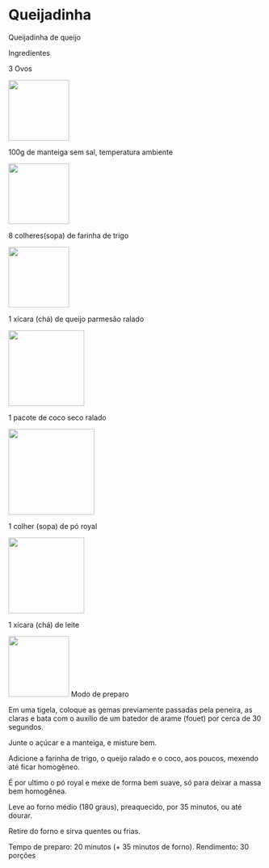 # Queijadinha
Queijadinha de queijo
<head> Ingredientes </head>
<p>3 Ovos</p> <img src="https://static6.depositphotos.com/1064024/602/i/450/depositphotos_6029067-stock-photo-three-brown-eggs.jpg" weight=150 height=120>
<p>100g de manteiga sem sal, temperatura ambiente</p> <img src="https://barrafrios.com.br/wp-content/uploads/2021/02/manteiga.jpg" weight=150 height=120>
<p>8 colheres(sopa) de farinha de trigo</p> <img src="https://t2.uc.ltmcdn.com/pt/posts/2/1/6/quanto_equivale_uma_colher_de_sopa_de_farinha_em_gramas_9612_600.webp" weight=150 height=120>
<p>1 xícara (chá) de queijo parmesão ralado</p> <img src="https://www.laticiniospiramide.com.br/media/catalog/product/cache/1/image/600x/17f82f742ffe127f42dca9de82fb58b1/1/0/10_1.jpg" weight=200 height=150>
<p>1 pacote de coco seco ralado</p> <img src="https://www.casadoscereais.com.br/media/catalog/product/cache/1/thumbnail/120x150/9df78eab33525d08d6e5fb8d27136e95/c/o/coco_rallado_grosso_2.jpg" weight=200 height=170>
<p>1 colher (sopa) de pó royal</p> <img src="https://media.soujusto.com.br/products/7622300119621_10_1_1200_72_Fermento_Qu%C3%ADmico_em_P%C3%B3_Royal_Pote_100g_-_Daniele_Fernandes_M.png" height=150 weight=200>
<p>1 xícara (chá) de leite</p> <img src="https://alavoura.com.br/wp-content/uploads/2020/08/0-shutterstock_194249981.jpg" weight=150 height=120>
<head>Modo de preparo </head>
<p>Em uma tigela, coloque as gemas previamente passadas pela peneira, as claras e bata com o auxílio de um batedor de arame (fouet) por cerca de 30 segundos.

Junte o açúcar e a manteiga, e misture bem.

Adicione a farinha de trigo, o queijo ralado e o coco, aos poucos, mexendo até ficar homogêneo.

É por ultimo o pó royal e mexe de forma bem suave, só para deixar a massa bem homogênea.

Leve ao forno médio (180 graus), preaquecido, por 35 minutos, ou até dourar.

Retire do forno e sirva quentes ou frias.

Tempo de preparo: 20 minutos (+ 35 minutos de forno). Rendimento: 30 porções</p>
